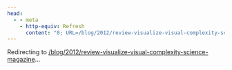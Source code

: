 ```yaml
---
head:
  - - meta
    - http-equiv: Refresh
      content: "0; URL=/blog/2012/review-visualize-visual-complexity-science-magazine"
---
```


Redirecting to <a href="/blog/2012/review-visualize-visual-complexity-science-magazine">/blog/2012/review-visualize-visual-complexity-science-magazine</a>…
